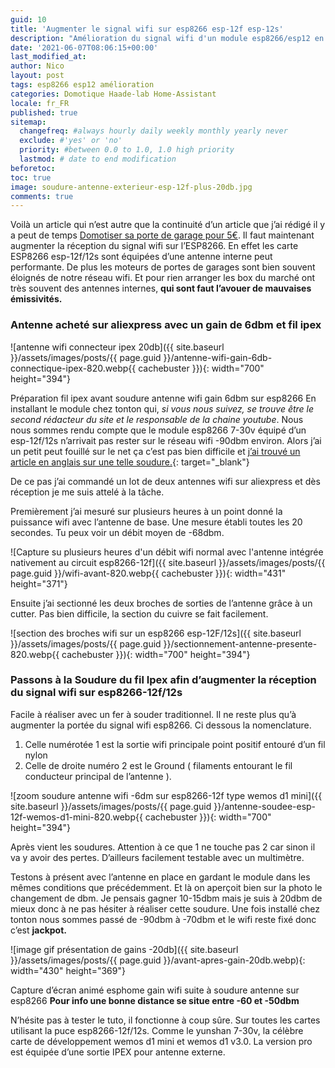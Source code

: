 ```yaml
---
guid: 10
title: 'Augmenter le signal wifi sur esp8266 esp-12f esp-12s'
description: "Amélioration du signal wifi d'un module esp8266/esp12 en soudant facilement une antenne externe"
date: '2021-06-07T08:06:15+00:00'
last_modified_at:
author: Nico
layout: post
tags: esp8266 esp12 amélioration
categories: Domotique Haade-lab Home-Assistant
locale: fr_FR
published: true
sitemap:
  changefreq: #always hourly daily weekly monthly yearly never
  exclude: #'yes' or 'no'
  priority: #between 0.0 to 1.0, 1.0 high priority
  lastmod: # date to end modification
beforetoc:
toc: true
image: soudure-antenne-exterieur-esp-12f-plus-20db.jpg
comments: true
---
```


Voilà un article qui n’est autre que la continuité d’un article que j’ai rédigé il y a peut de temps [Domotiser sa porte de garage pour 5€](https://www.haade.fr/blog/tutoriel-domotique-electronique/domotiser-sa-porte-de-garage-pour-5e/). Il faut maintenant augmenter la réception du signal wifi sur l’ESP8266. En effet les carte ESP8266 esp-12f/12s sont équipées d’une antenne interne peut performante. De plus les moteurs de portes de garages sont bien souvent éloignés de notre réseau wifi. Et pour rien arranger les box du marché ont très souvent des antennes internes, **qui sont faut l’avouer de mauvaises émissivités.**

### Antenne acheté sur aliexpress avec un gain de 6dbm et fil ipex

![antenne wifi connecteur ipex 20db]({{ site.baseurl }}/assets/images/posts/{{ page.guid }}/antenne-wifi-gain-6db-connectique-ipex-820.webp{{ cachebuster }}){: width="700" height="394"}

Préparation fil ipex avant soudure antenne wifi gain 6dbm sur esp8266 En installant le module chez tonton qui, *si vous nous suivez, se trouve être le second rédacteur du site et le responsable de la chaine youtube*. Nous nous sommes rendu compte que le module esp8266 7-30v équipé d’un esp-12f/12s n’arrivait pas rester sur le réseau wifi -90dbm environ. Alors j’ai un petit peut fouillé sur le net ça c’est pas bien difficile et [j’ai trouvé un article en anglais sur une telle soudure.](https://www.instructables.com/External-Antenna-for-ESP8266/){: target="_blank"}

De ce pas j’ai commandé un lot de deux antennes wifi sur aliexpress et dès réception je me suis attelé à la tâche.

Premièrement j’ai mesuré sur plusieurs heures à un point donné la puissance wifi avec l’antenne de base. Une mesure établi toutes les 20 secondes. Tu peux voir un débit moyen de -68dbm.

![Capture su plusieurs heures d'un débit wifi normal avec l'antenne intégrée nativement au circuit esp8266-12f]({{ site.baseurl }}/assets/images/posts/{{ page.guid }}/wifi-avant-820.webp{{ cachebuster }}){: width="431" height="371"}

Ensuite j’ai sectionné les deux broches de sorties de l’antenne grâce à un cutter. Pas bien difficile, la section du cuivre se fait facilement.

![section des broches wifi sur un esp8266 esp-12F/12s]({{ site.baseurl }}/assets/images/posts/{{ page.guid }}/sectionnement-antenne-presente-820.webp{{ cachebuster }}){: width="700" height="394"}

### Passons à la Soudure du fil Ipex afin d’augmenter la réception du signal wifi sur esp8266-12f/12s

Facile à réaliser avec un fer à souder traditionnel. Il ne reste plus qu’à augmenter la portée du signal wifi esp8266. Ci dessous la nomenclature.

1. Celle numérotée 1 est la sortie wifi principale point positif entouré d’un fil nylon
2. Celle de droite numéro 2 est le Ground ( filaments entourant le fil conducteur principal de l’antenne ).

![zoom soudure antenne wifi -6dm sur esp8266-12f type wemos d1 mini]({{ site.baseurl }}/assets/images/posts/{{ page.guid }}/antenne-soudee-esp-12f-wemos-d1-mini-820.webp{{ cachebuster }}){: width="700" height="394"}

Après vient les soudures. Attention à ce que 1 ne touche pas 2 car sinon il va y avoir des pertes. D’ailleurs facilement testable avec un multimètre.

Testons à présent avec l’antenne en place en gardant le module dans les mêmes conditions que précédemment. Et là on aperçoit bien sur la photo le changement de dbm. Je pensais gagner 10-15dbm mais je suis à 20dbm de mieux donc à ne pas hésiter à réaliser cette soudure. Une fois installé chez tonton nous sommes passé de -90dbm à -70dbm et le wifi reste fixé donc c’est **jackpot.**

![image gif présentation de gains -20db]({{ site.baseurl }}/assets/images/posts/{{ page.guid }}/avant-apres-gain-20db.webp){: width="430" height="369"}

Capture d’écran animé esphome gain wifi suite à soudure antenne sur esp8266 **Pour info une bonne distance se situe entre -60 et -50dbm**

N’hésite pas à tester le tuto, il fonctionne à coup sûre. Sur toutes les cartes utilisant la puce esp8266-12f/12s. Comme le yunshan 7-30v, la célèbre carte de développement wemos d1 mini et wemos d1 v3.0. La version pro est équipée d’une sortie IPEX pour antenne externe.

